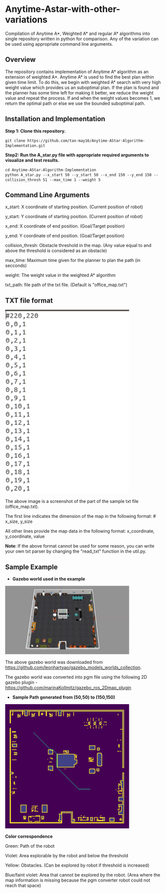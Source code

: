 # Anytime-Astar-with-other-variations
Compilation of Anytime A*, Weighted A* and regular A* algorithms into single repository written in python for comparison. Any of the variation can be used using appropriate command line arguments.


## Overview
The repository contains implementation of Anytime A* algorithm as an extension of weighted A*. Anytime A* is used to find the best plan within given time limit. To do this, we begin with weighted A* search with very high weight value which provides us an suboptimal plan. If the plan is found and the planner has some time left for making it better, we reduce the weight value and repeat the process. If and when the weight values becomes 1, we return the optimal path or else we use the bounded suboptimal path.

## Installation and Implementation
**Step 1: Clone this repository.**
```shell
git clone https://github.com/tan-may16/Anytime-AStar-Algorithm-Implementation.git
```

**Step2: Run the A_star.py file with appropriate required arguments to visualize and test results.**
```shell
cd Anytime-AStar-Algorithm-Implementation
python A_star.py --x_start 50 --y_start 50 --x_end 150 --y_end 150 --collision_thresh 51 --max_time 1 --weight 5
```

## Command Line Arguments
x_start: X coordinate of starting position. (Current position of robot) 

y_start: Y coordinate of starting position. (Current position of robot) 

x_end: X coordinate of end position. (Goal/Target position) 

y_end: Y coordinate of end position. (Goal/Target position) 

collision_thresh: Obstacle threshold in the map. (Any value equal to and above the threshold is considered as an obstacle)

max_time: Maximum time given for the planner to plan the path (in secconds) 

weight: The weight value in the weighted A* algorithm

txt_path: file path of the txt file. (Default is "office_map.txt")

## TXT file format
<img src="Images/txt_format.png" width="400"/>

The above image is a screenshot of the part of the sample txt file (office_map.txt). 

The first line indicates the dimension of the map in the following format: # x_size, y_size

All other lines provide the map data in the following format: x_coordinate, y_coordinate, value

**Note**: If the above format cannot be used for some reason, you can write your own txt parser by changing the "read_txt" function in the util.py.

## Sample Example
* **Gazebo world used in the example**

<img src="Images/office_env_large.jpg" width="400"/>

The above gazebo world was downloaded from https://github.com/leonhartyao/gazebo_models_worlds_collection.

The gazebo world was converted into pgm file using the following 2D gazebo plugin - https://github.com/marinaKollmitz/gazebo_ros_2Dmap_plugin

* **Sample Path generated from (50,50) to (150,150)**

<img src="Images/plan.png" width="400"/>

**Color correspondence**

Green: Path of the robot

Violet: Area explorable by the robot and below the threshold

Yellow: Obstacles. (Can be explored by robot if threshold is increased)

Blue/faint violet: Area that cannot be explored by the robot. (Area where the map information is missing because the pgm converter robot could not reach that space)


